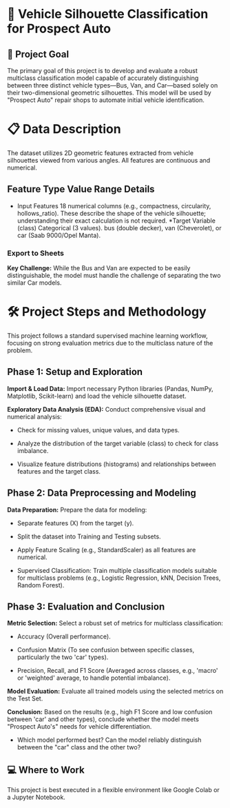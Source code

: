 # 🚗 Vehicle Silhouette Classification for Prospect Auto
## 🎯 Project Goal
The primary goal of this project is to develop and evaluate a robust multiclass classification model capable of accurately distinguishing between three distinct vehicle types—Bus, Van, and Car—based solely on their two-dimensional geometric silhouettes. This model will be used by "Prospect Auto" repair shops to automate initial vehicle identification.

# 📋 Data Description
The dataset utilizes 2D geometric features extracted from vehicle silhouettes viewed from various angles. All features are continuous and numerical.

## Feature Type	Value Range	Details
* Input Features	18 numerical columns (e.g., compactness, circularity, hollows_ratio).	These describe the shape of the vehicle silhouette; understanding their exact calculation is not required.
*Target Variable (class)	Categorical (3 values).	bus (double decker), van (Cheverolet), or car (Saab 9000/Opel Manta).

### Export to Sheets
**Key Challenge:** While the Bus and Van are expected to be easily distinguishable, the model must handle the challenge of separating the two similar Car models.

# 🛠️ Project Steps and Methodology
This project follows a standard supervised machine learning workflow, focusing on strong evaluation metrics due to the multiclass nature of the problem.

## Phase 1: Setup and Exploration
**Import & Load Data:** Import necessary Python libraries (Pandas, NumPy, Matplotlib, Scikit-learn) and load the vehicle silhouette dataset.

**Exploratory Data Analysis (EDA):** Conduct comprehensive visual and numerical analysis:

* Check for missing values, unique values, and data types.

* Analyze the distribution of the target variable (class) to check for class imbalance.

* Visualize feature distributions (histograms) and relationships between features and the target class.

## Phase 2: Data Preprocessing and Modeling
**Data Preparation:** Prepare the data for modeling:

* Separate features (X) from the target (y).

* Split the dataset into Training and Testing subsets.

* Apply Feature Scaling (e.g., StandardScaler) as all features are numerical.

* Supervised Classification: Train multiple classification models suitable for multiclass problems (e.g., Logistic Regression, kNN, Decision Trees, Random Forest).

## Phase 3: Evaluation and Conclusion
**Metric Selection:** Select a robust set of metrics for multiclass classification:

* Accuracy (Overall performance).

* Confusion Matrix (To see confusion between specific classes, particularly the two 'car' types).

* Precision, Recall, and F1 Score (Averaged across classes, e.g., 'macro' or 'weighted' average, to handle potential imbalance).

**Model Evaluation:** Evaluate all trained models using the selected metrics on the Test Set.

**Conclusion:** Based on the results (e.g., high F1 Score and low confusion between 'car' and other types), conclude whether the model meets "Prospect Auto's" needs for vehicle differentiation.

* Which model performed best? Can the model reliably distinguish between the "car" class and the other two?

## 💻 Where to Work
This project is best executed in a flexible environment like Google Colab or a Jupyter Notebook.
